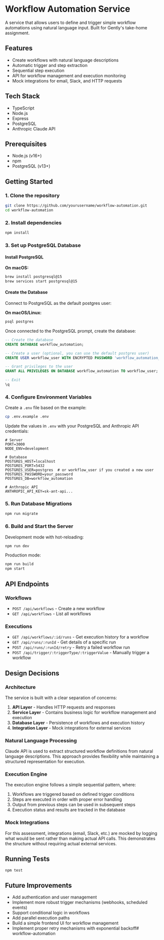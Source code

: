# Workflow Automation Service

A service that allows users to define and trigger simple workflow automations using natural language input. Built for Gently's take-home assignment.

## Features

- Create workflows with natural language descriptions
- Automatic trigger and step extraction
- Sequential step execution
- API for workflow management and execution monitoring
- Mock integrations for email, Slack, and HTTP requests

## Tech Stack

- TypeScript
- Node.js
- Express
- PostgreSQL
- Anthropic Claude API

## Prerequisites

- Node.js (v16+)
- npm
- PostgreSQL (v13+)

## Getting Started

### 1. Clone the repository

```bash
git clone https://github.com/yourusername/workflow-automation.git
cd workflow-automation
```

### 2. Install dependencies

```bash
npm install
```

### 3. Set up PostgreSQL Database

#### Install PostgreSQL

**On macOS:**
```bash
brew install postgresql@15
brew services start postgresql@15
```

#### Create the Database

Connect to PostgreSQL as the default postgres user:

**On macOS/Linux:**
```bash
psql postgres
```


Once connected to the PostgreSQL prompt, create the database:

```sql
-- Create the database
CREATE DATABASE workflow_automation;

-- Create a user (optional, you can use the default postgres user)
CREATE USER workflow_user WITH ENCRYPTED PASSWORD 'workflow_automation_pass';

-- Grant privileges to the user
GRANT ALL PRIVILEGES ON DATABASE workflow_automation TO workflow_user;

-- Exit
\q
```

### 4. Configure Environment Variables

Create a `.env` file based on the example:

```bash
cp .env.example .env
```

Update the values in `.env` with your PostgreSQL and Anthropic API credentials:

```
# Server
PORT=3000
NODE_ENV=development

# Database
POSTGRES_HOST=localhost
POSTGRES_PORT=5432
POSTGRES_USER=postgres  # or workflow_user if you created a new user
POSTGRES_PASSWORD=your_password
POSTGRES_DB=workflow_automation

# Anthropic API
ANTHROPIC_API_KEY=sk-ant-api...
```

### 5. Run Database Migrations

```bash
npm run migrate
```

### 6. Build and Start the Server

Development mode with hot-reloading:
```bash
npm run dev
```

Production mode:
```bash
npm run build
npm start
```

## API Endpoints

### Workflows

- `POST /api/workflows` - Create a new workflow
- `GET /api/workflows` - List all workflows

### Executions

- `GET /api/workflows/:id/runs` - Get execution history for a workflow
- `GET /api/runs/:runId` - Get details of a specific run
- `POST /api/runs/:runId/retry` - Retry a failed workflow run
- `POST /api/trigger/:triggerType/:triggerValue` - Manually trigger a workflow

## Design Decisions

### Architecture

The service is built with a clear separation of concerns:

1. **API Layer** - Handles HTTP requests and responses
2. **Service Layer** - Contains business logic for workflow management and execution
3. **Database Layer** - Persistence of workflows and execution history
4. **Integration Layer** - Mock integrations for external services

### Natural Language Processing

Claude API is used to extract structured workflow definitions from natural language descriptions. This approach provides flexibility while maintaining a structured representation for execution.

### Execution Engine

The execution engine follows a simple sequential pattern, where:

1. Workflows are triggered based on defined trigger conditions
2. Steps are executed in order with proper error handling
3. Output from previous steps can be used in subsequent steps
4. Execution status and results are tracked in the database

### Mock Integrations

For this assessment, integrations (email, Slack, etc.) are mocked by logging what would be sent rather than making actual API calls. This demonstrates the structure without requiring actual external services.

## Running Tests

```bash
npm test
```

## Future Improvements

- Add authentication and user management
- Implement more robust trigger mechanisms (webhooks, scheduled events)
- Support conditional logic in workflows
- Add parallel execution paths
- Build a simple frontend UI for workflow management
- Implement proper retry mechanisms with exponential backoff# workflow-automation